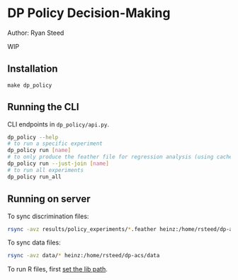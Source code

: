 # DP Policy Decision-Making

Author: Ryan Steed

WIP

## Installation

```
make dp_policy
```

## Running the CLI
CLI endpoints in `dp_policy/api.py`.

```bash
dp_policy --help
# to run a specific experiment
dp_policy run [name]
# to only produce the feather file for regression analysis (using cached results)
dp_policy run --just-join [name]
# to run all experiments
dp_policy run_all
```

## Running on server
To sync discrimination files:

```bash
rsync -avz results/policy_experiments/*.feather heinz:/home/rsteed/dp-acs/results/policy_experiments
```

To sync data files:
```bash
rsync -avz data/* heinz:/home/rsteed/dp-acs/data
```

To run R files, first [set the lib path](https://www.msi.umn.edu/support/faq/how-can-i-install-r-packages-my-home-directory).

